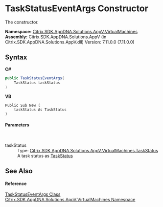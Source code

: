 # TaskStatusEventArgs Constructor 
 

The constructor.

**Namespace:**&nbsp;[Citrix.SDK.AppDNA.Solutions.AppV.VirtualMachines](8e922e14-e318-4969-a8ff-48cbad35adbf.md)<br />**Assembly:**&nbsp;Citrix.SDK.AppDNA.Solutions.AppV (in Citrix.SDK.AppDNA.Solutions.AppV.dll) Version: 7.11.0.0 (7.11.0.0)

## Syntax

**C#**
```csharp
public TaskStatusEventArgs(
	TaskStatus taskStatus
)
```

**VB**
```vbnet
Public Sub New ( 
	taskStatus As TaskStatus
)
```


#### Parameters
&nbsp;<dl><dt>taskStatus</dt><dd>Type: <a href="c4940a4d-912a-c615-a222-d3cc311ce57f">Citrix.SDK.AppDNA.Solutions.AppV.VirtualMachines.TaskStatus</a><br />A task status as <a href="c4940a4d-912a-c615-a222-d3cc311ce57f">TaskStatus</a></dd></dl>

## See Also


#### Reference
<a href="6af2579d-b086-42a4-bd4f-d20605a79e09">TaskStatusEventArgs Class</a><br /><a href="8e922e14-e318-4969-a8ff-48cbad35adbf">Citrix.SDK.AppDNA.Solutions.AppV.VirtualMachines Namespace</a><br />
